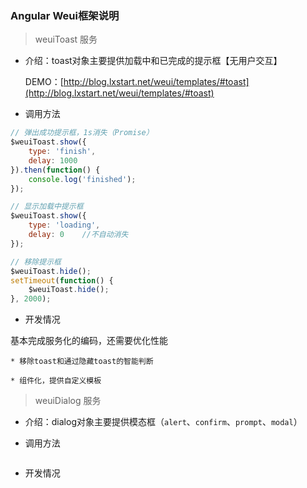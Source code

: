 ### Angular Weui框架说明

> weuiToast 服务

+ 介绍：toast对象主要提供加载中和已完成的提示框【无用户交互】

	DEMO：[http://blog.lxstart.net/weui/templates/#toast](http://blog.lxstart.net/weui/templates/#toast)

+ 调用方法

```javascript
// 弹出成功提示框，1s消失（Promise）
$weuiToast.show({
	type: 'finish',
	delay: 1000
}).then(function() {
	console.log('finished');
});

// 显示加载中提示框
$weuiToast.show({
	type: 'loading',
	delay: 0	//不自动消失
});

// 移除提示框
$weuiToast.hide();
setTimeout(function() {
	$weuiToast.hide();
}, 2000);
```

+ 开发情况

基本完成服务化的编码，还需要优化性能

	* 移除toast和通过隐藏toast的智能判断

	* 组件化，提供自定义模板

> weuiDialog 服务

+ 介绍：dialog对象主要提供模态框（`alert`、`confirm`、`prompt`、`modal`）

+ 调用方法

```javascript

```

+ 开发情况

